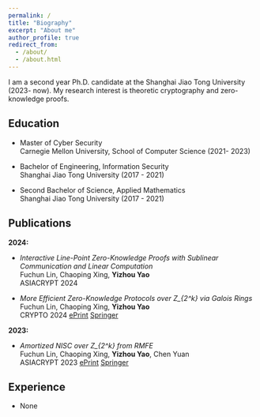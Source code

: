 ```yaml
---
permalink: /
title: "Biography"
excerpt: "About me"
author_profile: true
redirect_from: 
  - /about/
  - /about.html
---
```





I am a second year Ph.D. candidate at the Shanghai Jiao Tong University (2023- now). My research interest is theoretic cryptography and zero-knowledge proofs.

  
  
<h2 id="education"> Education</h2>

- Master of Cyber Security   
  Carnegie Mellon University, School of Computer Science (2021- 2023)
  
- Bachelor of Engineering, Information Security   
  Shanghai Jiao Tong University (2017 - 2021)

- Second Bachelor of Science, Applied Mathematics   
  Shanghai Jiao Tong University (2017 - 2021)

<h2 id="publications"> Publications</h2>

**2024:**
- *Interactive Line-Point Zero-Knowledge Proofs with Sublinear Communication and Linear Computation*   
  Fuchun Lin, Chaoping Xing, **Yizhou Yao**  
  ASIACRYPT 2024 
  
- *More Efficient Zero-Knowledge Protocols over Z_{2^k} via Galois Rings*   
  Fuchun Lin, Chaoping Xing, **Yizhou Yao**  
  CRYPTO 2024  [ePrint](https://eprint.iacr.org/2023/150) [Springer](https://link.springer.com/chapter/10.1007/978-3-031-68400-5_13)

**2023:**
- *Amortized NISC over Z_{2^k} from RMFE*   
  Fuchun Lin, Chaoping Xing, **Yizhou Yao**, Chen Yuan  
  ASIACRYPT 2023  [ePrint](https://eprint.iacr.org/2023/1363) [Springer](https://link.springer.com/chapter/10.1007/978-981-99-8721-4_2)



<h2 id="experience"> Experience</h2>

- None 
 

